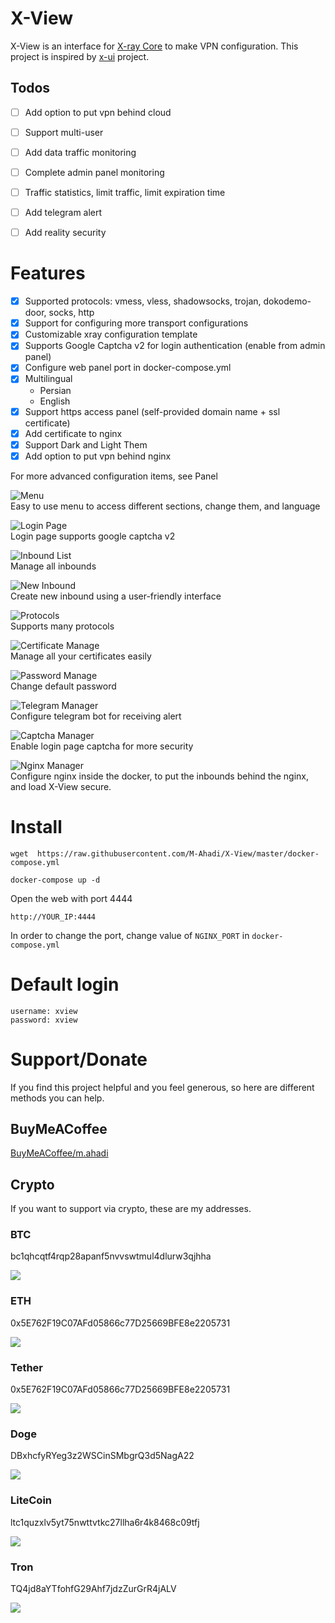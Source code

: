# X-View

X-View is an interface for [X-ray Core](https://github.com/XTLS/Xray-core) to make VPN configuration. This project is inspired by [x-ui](https://github.com/vaxilu/x-ui) project.


## Todos
- [ ] Add option to put vpn behind cloud
- [ ] Support multi-user
- [ ] Add data traffic monitoring
- [ ] Complete admin panel monitoring
- [ ] Traffic statistics, limit traffic, limit expiration time
- [ ] Add telegram alert
- [ ] Add reality security


# Features
- [x] Supported protocols: vmess, vless,  shadowsocks, trojan, dokodemo-door, socks, http
- [x] Support for configuring more transport configurations
- [x] Customizable xray configuration template
- [x] Supports Google Captcha v2 for login authentication (enable from admin panel)
- [x] Configure web panel port in docker-compose.yml
- [x] Multilingual
  - Persian
  - English
- [x] Support https access panel (self-provided domain name + ssl certificate)
- [x] Add certificate to nginx
- [x] Support Dark and Light Them
- [x] Add option to put vpn behind nginx

For more advanced configuration items, see Panel

![Menu](images/documentation/menu.jpg) \
Easy to use menu to access different sections, change them, and language

![Login Page](images/documentation/login.jpg) \
Login page supports google captcha v2

![Inbound List](images/documentation/inbounds.jpg) \
Manage all inbounds

![New Inbound](images/documentation/new_inbound.jpg) \
Create new inbound using a user-friendly interface

![Protocols](images/documentation/protocols.jpg) \
Supports many protocols

![Certificate Manage](images/documentation/certificate_manager.jpg) \
Manage all your certificates easily

![Password Manage](images/documentation/setting_password.jpg) \
Change default password

![Telegram Manager](images/documentation/setting_telegram.jpg) \
Configure telegram bot for receiving alert

![Captcha Manager](images/documentation/setting_captcha.jpg) \
Enable login page captcha for more security

![Nginx Manager](images/documentation/setting_nginx.jpg) \
Configure nginx inside the docker, to put the inbounds behind the nginx, and load X-View secure.



# Install
```shell
wget  https://raw.githubusercontent.com/M-Ahadi/X-View/master/docker-compose.yml
```

```shell
docker-compose up -d
```

Open the web with port 4444
```
http://YOUR_IP:4444
```

In order to change the port, change value of `NGINX_PORT` in `docker-compose.yml`

# Default login
```
username: xview
password: xview
```

# Support/Donate
If you find this project helpful and you feel generous, so here are different methods you can help.

## BuyMeACoffee
[BuyMeACoffee/m.ahadi](https://www.buymeacoffee.com/m.ahadi)

## Crypto
If you want to support via crypto, these are my addresses.

### BTC
bc1qhcqtf4rqp28apanf5nvvswtmul4dlurw3qjhha

![](images/BTC.png)


### ETH
0x5E762F19C07AFd05866c77D25669BFE8e2205731

![](images/ETH.jpg)


### Tether
0x5E762F19C07AFd05866c77D25669BFE8e2205731

![](images/Tether.jpg)


### Doge
DBxhcfyRYeg3z2WSCinSMbgrQ3d5NagA22

![](images/Doge.jpg)

### LiteCoin
ltc1quzxlv5yt75nwttvtkc27llha6r4k8468c09tfj

![](images/LiteCoin.jpg)


### Tron
TQ4jd8aYTfohfG29Ahf7jdzZurGrR4jALV

![](images/Tron.jpg)

